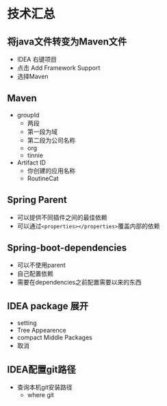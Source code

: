 # 技术汇总

## 将java文件转变为Maven文件

- IDEA 右键项目
- 点击 Add Framework Support
- 选择Maven

##  Maven 

- groupId
  - 两段
  - 第一段为域
  - 第二段为公司名称
  - org
  - tinnie
- Artifact ID
  - 你创建的应用名称
  - RoutineCat

## Spring Parent 
- 可以提供不同插件之间的最佳依赖
- 可以通过`<properties></properties>`覆盖内部的依赖
  
## Spring-boot-dependencies

- 可以不使用parent
- 自己配置依赖
- 需要在dependencies之前配置需要以来的东西

## IDEA package 展开

- setting
- Tree Appearence
- compact Middle Packages
- 取消

## IDEA配置git路径

- 查询本机git安装路径
  - where git